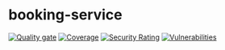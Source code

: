 # booking-service

[![Quality gate](https://sonarcloud.io/api/project_badges/quality_gate?project=soldevlife-assesment-2024-S1_booking-service)](https://sonarcloud.io/summary/new_code?id=soldevlife-assesment-2024-S1_booking-service)
[![Coverage](https://sonarcloud.io/api/project_badges/measure?project=soldevlife-assesment-2024-S1_booking-service&metric=coverage)](https://sonarcloud.io/summary/new_code?id=soldevlife-assesment-2024-S1_booking-service)
[![Security Rating](https://sonarcloud.io/api/project_badges/measure?project=soldevlife-assesment-2024-S1_booking-service&metric=security_rating)](https://sonarcloud.io/summary/new_code?id=soldevlife-assesment-2024-S1_booking-service)
[![Vulnerabilities](https://sonarcloud.io/api/project_badges/measure?project=soldevlife-assesment-2024-S1_booking-service&metric=vulnerabilities)](https://sonarcloud.io/summary/new_code?id=soldevlife-assesment-2024-S1_booking-service)
